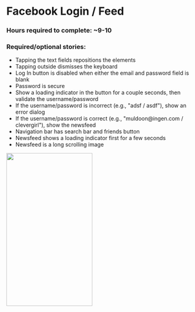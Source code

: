 <h1>Facebook Login / Feed</h1>
<h3>Hours required to complete: ~9-10</h3>

<h3>Required/optional stories:</h3>
<ul>
<li>Tapping the text fields repositions the elements</li>
<li>Tapping outside dismisses the keyboard</li>
<li>Log In button is disabled when either the email and password field is blank</li>
<li>Password is secure</li>
<li>Show a loading indicator in the button for a couple seconds, then validate the username/password</li>
<li>If the username/password is incorrect (e.g., "adsf / asdf"), show an error dialog</li>
<li>If the username/password is correct (e.g., "muldoon@ingen.com / clevergirl"), show the newsfeed</li>
<li>Navigation bar has search bar and friends button</li>
<li>Newsfeed shows a loading indicator first for a few seconds</li>
<li>Newsfeed is a long scrolling image</li>
</ul>
<img src="https://raw.githubusercontent.com/asianxjay/facebook_wk2/master/facebook_hw2.gif" width="224" height="400" />
